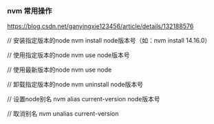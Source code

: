 ### nvm 常用操作

https://blog.csdn.net/ganyingxie123456/article/details/132188576

// 安装指定版本的node
nvm install node版本号（如：nvm install 14.16.0）

// 使用指定版本的node
nvm use node版本号

// 使用最新版本的node
nvm use node

// 卸载指定版本的node
nvm uninstall node版本号

// 设置node别名
nvm alias current-version node版本号

// 取消别名
nvm unalias current-version
